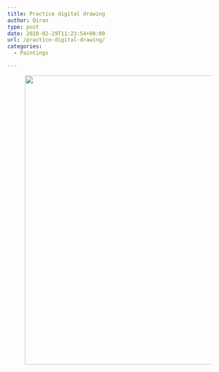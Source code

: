 ```yaml
---
title: Practice digital drawing
author: Qiran
type: post
date: 2020-02-29T11:23:54+00:00
url: /practice-digital-drawing/
categories:
  - Paintings

---
```

<figure class="wp-block-image"><img loading="lazy" decoding="async" width="1024" height="658" src="https://www.liuqiran.com/wp-content/uploads/2020/02/Project-4_2-1024x658.jpg" alt="" class="wp-image-3443" srcset="https://www.liuqiran.com/wp-content/uploads/2020/02/Project-4_2-1024x658.jpg 1024w, https://www.liuqiran.com/wp-content/uploads/2020/02/Project-4_2-scaled-450x289.jpg 450w, https://www.liuqiran.com/wp-content/uploads/2020/02/Project-4_2-300x193.jpg 300w, https://www.liuqiran.com/wp-content/uploads/2020/02/Project-4_2-768x494.jpg 768w, https://www.liuqiran.com/wp-content/uploads/2020/02/Project-4_2-1536x987.jpg 1536w, https://www.liuqiran.com/wp-content/uploads/2020/02/Project-4_2-2048x1316.jpg 2048w, https://www.liuqiran.com/wp-content/uploads/2020/02/Project-4_2-1568x1008.jpg 1568w" sizes="auto, (max-width: 1024px) 100vw, 1024px" /></figure>